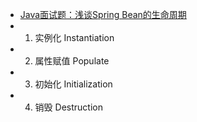 - [Java面试题：浅谈Spring Bean的生命周期](https://www.cnblogs.com/east7/p/14563676.html)
- 1. 实例化 Instantiation
- 2. 属性赋值 Populate
- 3. 初始化 Initialization
- 4. 销毁 Destruction